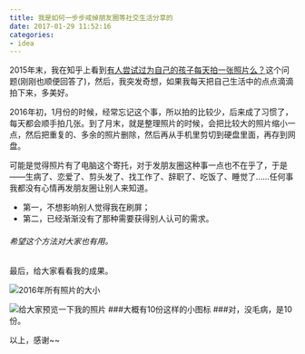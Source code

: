 ```yaml
---
title: 我是如何一步步戒掉朋友圈等社交生活分享的
date: 2017-01-29 11:52:16
categories: 
- idea
---
```

2015年末，我在知乎上看到[有人尝试过为自己的孩子每天拍一张照片么？](https://www.zhihu.com/question/30772731)这个问题(刚刚也顺便回答了)，然后，我突发奇想，如果我每天把自己生活中的点点滴滴拍下来，多美好。

2016年初，1月份的时候，经常忘记这个事，所以拍的比较少，后来成了习惯了，每天都会顺手拍几张。到了月末，就是整理照片的时候，会把比较大的照片缩小一点，然后把重复的、多余的照片删除，然后再从手机里剪切到硬盘里面，再存到网盘。

可能是觉得照片有了电脑这个寄托，对于发朋友圈这种事一点也不在乎了，于是——生病了、恋爱了、剪头发了、找工作了、辞职了、吃饭了、睡觉了……任何事我都没有心情再发朋友圈让别人来知道。

+ 第一，不想影响别人觉得我在刷屏；
+ 第二，已经渐渐没有了那种需要获得别人认可的需求。

###### 希望这个方法对大家也有用。


最后，给大家看看我的成果。

![2016年所有照片的大小](http://upload-images.jianshu.io/upload_images/830956-76961f6594450104.png?imageMogr2/auto-orient/strip%7CimageView2/2/w/1240)


![给大家预览一下我的照片](http://upload-images.jianshu.io/upload_images/830956-93a425eaa6379016.png?imageMogr2/auto-orient/strip%7CimageView2/2/w/1240)
###大概有10份这样的小图标
###对，没毛病，是10份。

以上，感谢~~

